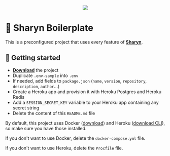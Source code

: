 <p align="center">
  <img src="https://user-images.githubusercontent.com/40995577/42487947-ea40d256-840b-11e8-8acc-50e62a3226b7.png">
</p>

# 🌹 Sharyn Boilerplate

This is a preconfigured project that uses every feature of [**Sharyn**](https://github.com/sharynjs/sharyn).

## 🌹 Getting started

- [**Download**](https://github.com/sharynjs/sharyn-boilerplate/archive/master.zip) the project
- Duplicate `.env-sample` into `.env`
- If needed, add fields to `package.json` (`name`, `version`, `repository`, `description`, `author`...)
- Create a Heroku app and provision it with Heroku Postgres and Heroku Redis
- Add a `SESSION_SECRET_KEY` variable to your Heroku app containing any secret string
- Delete the content of this `README.md` file

By default, this project uses Docker ([download](https://www.docker.com/community-edition#/download)) and Heroku ([download CLI](https://devcenter.heroku.com/articles/heroku-cli)), so make sure you have those installed.

If you don't want to use Docker, delete the `docker-compose.yml` file.

If you don't want to use Heroku, delete the `Procfile` file.
